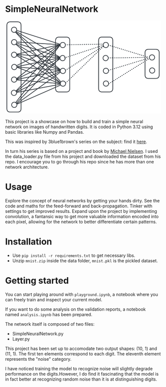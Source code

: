 # SimpleNeuralNetwork

<picture>
  <source srcset="./assets/network_diagram_light.png" media="(prefers-color-scheme: light)"/>
  <source srcset="./assets/network_diagram_dark.png"  media="(prefers-color-scheme: dark)"/>
  <img src="./assets/network_diagram_light.png"/> <!-- default -->
</picture>

This project is a showcase on how to build and train a simple neural network on images of handwritten digits. It is coded in Python 3.12 using basic libraries like Numpy and Pandas.

This was inspired by 3blue1brown's series on the subject: find it [here](https://youtu.be/aircAruvnKk?si=2ADANgQrMpzmQACh).

In turn his series is based on a project and book by [Michael Nielsen](https://github.com/mnielsen/neural-networks-and-deep-learning/). I used the data_loader.py file from his project and downloaded the dataset from his repo. I encourage you to go through his repo since he has more than one network architecture.

# Usage

Explore the concept of neural networks by getting your hands dirty.
See the code and maths for the feed-forward and back-propagation.
Tinker with settings to get improved results. Expand upon the project by implementing convolution, a fantansic way to get more valuable information encoded into each pixel, allowing for the network to better differentiate certain patterns.

# Installation

- Use `pip install -r requirements.txt` to get necessary libs.
- Unzip `mnist.zip` inside the data folder, `mnist.pkl` is the pickled dataset.

# Getting started

You can start playing around with `playground.ipynb`, a notebook where you can freely train and inspect your current model.

If you want to do some analysis on the validation reports, a notebook named `analysis.ipynb` has been prepared.

The network itself is composed of two files:
- SimpleNeuralNetwork.py
- Layer.py

This project has been set up to accomodate two output shapes: (10, 1) and (11, 1). The first ten elements correspond to each digit. The eleventh element represents the "noise" category.

I have noticed training the model to recognize noise will slightly degrade performance on the digits.However, I do find it fascinating that the model is in fact better at recognizing random noise than it is at distinguishing digits.